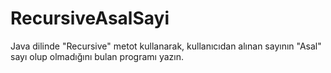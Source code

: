 # RecursiveAsalSayi
Java dilinde "Recursive" metot kullanarak, kullanıcıdan alınan sayının "Asal" sayı olup olmadığını bulan programı yazın.
